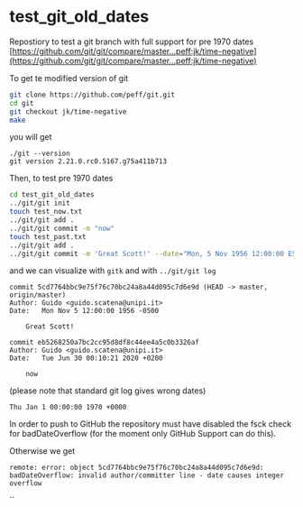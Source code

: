 # test_git_old_dates

Repostiory to test a git branch with full support for pre 1970 dates
[https://github.com/git/git/compare/master...peff:jk/time-negative](https://github.com/git/git/compare/master...peff:jk/time-negative)

To get te modified version of git

```bash
git clone https://github.com/peff/git.git
cd git
git checkout jk/time-negative
make
```

you will get

```
./git --version
git version 2.21.0.rc0.5167.g75a411b713
```

Then, to test pre 1970 dates

```bash
cd test_git_old_dates
../git/git init
touch test_now.txt
../git/git add .
../git/git commit -m "now"
touch test_past.txt
../git/git add .
../git/git commit -m 'Great Scott!' --date="Mon, 5 Nov 1956 12:00:00 EST"
```

and we can visualize with `gitk` 
and with `../git/git log`
```
commit 5cd7764bbc9e75f76c70bc24a8a44d095c7d6e9d (HEAD -> master, origin/master)
Author: Guido <guido.scatena@unipi.it>
Date:   Mon Nov 5 12:00:00 1956 -0500

    Great Scott!

commit eb5268250a7bc2cc95d8df8c44ee4a5c0b3326af
Author: Guido <guido.scatena@unipi.it>
Date:   Tue Jun 30 00:10:21 2020 +0200

    now
```

(please note that standard git log gives wrong dates)
```
Thu Jan 1 00:00:00 1970 +0000
```

In order to push to GitHub the repository must have
disabled the fsck check for badDateOverflow
(for the moment only GitHub Support can do this).

Otherwise we get
```
remote: error: object 5cd7764bbc9e75f76c70bc24a8a44d095c7d6e9d: badDateOverflow: invalid author/committer line - date causes integer overflow
```



´´
